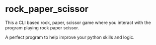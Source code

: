 # rock_paper_scissor

This a CLI based rock, paper, scissor game where you interact with the program playing rock paper scissor.

A perfect program to help improve your python skills and logic.
